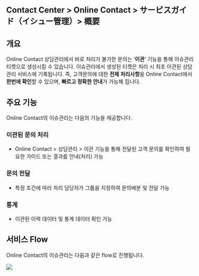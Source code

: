 ## Contact Center > Online Contact > サービスガイド（イシュー管理）> 概要

## 개요
Online Contact 상담관리에서 바로 처리가 불가한 문의는 ‘**이관**’ 기능을 통해 이슈관리 티켓으로 생성시킬 수 있습니다. 
이슈관리에서 생성된 티켓은 처리 시 최초 이관된 상담관리 서비스에 기록됩니다. 즉, 고객문의에 대한 **전체 처리사항**을 Online Contact에서 **한번에 확인**할 수 있으며, **빠르고 정확한 안내**가 가능해 집니다.

## 주요 기능
Online Contact의 이슈관리는 다음의 기능을 제공합니다. 

### 이관된 문의 처리
- Online Contact > 상담관리 > 이관 기능을 통해 전달된 고객 문의를 확인하여 필요한 가이드 또는 결과를 안내(처리) 가능 

### 문의 전달
- 특정 조건에 따라 처리 담당자가 그룹을 지정하여 문의배분 및 전달 가능

### 통계
- 이관된 이력 데이터 및 통계 데이터 확인 가능

## 서비스 Flow
Online Contact의 이슈관리는 다음과 같은 flow로 진행됩니다.

![](http://static.toastoven.net/prod_contact_center/issueflow-(1).png)
